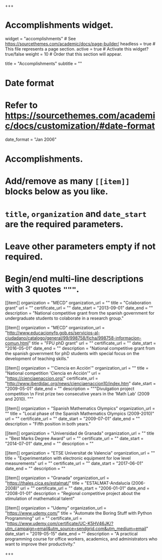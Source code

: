 +++
# Accomplishments widget.
widget = "accomplishments"  # See https://sourcethemes.com/academic/docs/page-builder/
headless = true  # This file represents a page section.
active = true  # Activate this widget? true/false
weight = 10  # Order that this section will appear.

title = "Accomplish&shy;ments"
subtitle = ""

# Date format
#   Refer to https://sourcethemes.com/academic/docs/customization/#date-format
date_format = "Jan 2006"

# Accomplishments.
#   Add/remove as many `[[item]]` blocks below as you like.
#   `title`, `organization` and `date_start` are the required parameters.
#   Leave other parameters empty if not required.
#   Begin/end multi-line descriptions with 3 quotes `"""`.

[[item]]
  organization = "MECD"
  organization_url = ""
  title = "Colaboration grant"
  url = ""
  certificate_url = ""
  date_start = "2013-09-01"
  date_end = ""
  description = "National competitive grant from the spanish government for undergraduate students to colaborate in a research group."

  [[item]]
  organization = "MECD"
  organization_url = "http://www.educacionyfp.gob.es/servicios-al-ciudadano/catalogo/general/99/998758/ficha/998758-informacion-comun.html"
  title = "FPU phD grant"
  url = ""
  certificate_url = ""
  date_start = "2016-05-01"
  date_end = ""
  description = "National competitive grant from the spanish government for phD students with special focus on the development of teaching skills."

[[item]]
  organization = "'Ciencia en Acción'"
  organization_url = ""
  title = "National competition 'Ciencia en Acción'"
  url = "https://cienciaenaccion.org/"
  certificate_url = "http://www.iberdidac.org/news/cienciaenaccion10/index.htm"
  date_start = "2009-05-01"
  date_end = ""
  description = """Divulgation project competition \n
  First prize two consecutive years in the 'Math Lab' (2009 and 2010).
  """
  
[[item]]
  organization = "Spanish Mathematics Olympics"
  organization_url = ""
  title = "Local phase of the Spanish Mathematics Olympics (2009-2010)"
  url = ""
  certificate_url = ""
  date_start = "2009-07-01"
  date_end = ""
  description = "Fifth position in both years."

[[item]]
  organization = "Universidad de Granada"
  organization_url = ""
  title = "Best Marks Degree Award"
  url = ""
  certificate_url = ""
  date_start = "2014-07-01"
  date_end = ""
  description = ""

[[item]]
  organization = "ETSE Universitat de Valencia"
  organization_url = ""
  title = "Experimentation with electronic equipment for low level measurements"
  url = ""
  certificate_url = ""
  date_start = "2017-06-01"
  date_end = ""
  description = ""

[[item]]
  organization = "Granada"
  organization_url = "https://thales.cica.es/estalmat/"
  title = "ESTALMAT-Andalucía (2006-2008)"
  url = ""
  certificate_url = ""
  date_start = "2006-01-01"
  date_end = "2008-01-01"
  description = "Regional competitive project about the stimulation of mathematical talent"

  [[item]]
  organization = "Udemy"
  organization_url = "https://www.udemy.com/"
  title = "Automate the Boring Stuff with Python Programming"
  url = ""
  certificate_url = "https://www.udemy.com/certificate/UC-K5HV46JK/?utm_campaign=email&utm_source=sendgrid.com&utm_medium=email"
  date_start = "2019-05-15"
  date_end = ""
  description = "A practical programming course for office workers, academics, and administrators who want to improve their productivity."


+++
